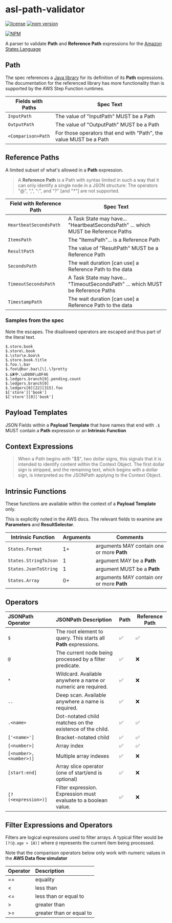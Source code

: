 # asl-path-validator

[![license](https://img.shields.io/badge/MIT-blue.svg)](https://github.com/massfords/asl-path-validator/blob/master/LICENSE)
[![npm version](https://badge.fury.io/js/asl-path-validator.svg)](https://badge.fury.io/js/asl-path-validator)

[![NPM](https://nodei.co/npm/asl-path-validator.png?stars=true)](https://www.npmjs.com/package/asl-path-validator)

A parser to validate **Path** and **Reference Path** expressions for the [Amazon States Language](https://states-language.net/spec.html)

## Path
The spec references a [Java library](https://github.com/json-path/JsonPath) for its definition of its **Path** expressions.
The documentation for the referenced library has more functionality than is supported by the AWS Step Function runtimes.

| Fields with Paths  | Spec Text                                                          |
|--------------------|--------------------------------------------------------------------|
| `InputPath`        | The value of "InputPath" MUST be a Path                            |
| `OutputPath`       | The value of "OutputPath" MUST be a Path                           |
| `<Comparison>Path` | For those operators that end with "Path", the value MUST be a Path |

## Reference Paths
A limited subset of what's allowed in a **Path** expression. 

> A **Reference Path** is a Path with syntax limited in such a way 
> that it can only identify a single node in a JSON structure: 
> The operators "@", ",", ":", and "?" [and "*"] are not supported.

| Field with Reference Path | Spec Text                                                                         |
|---------------------------|-----------------------------------------------------------------------------------|
| `HeartbeatSecondsPath`    | A Task State may have... "HeartbeatSecondsPath" ... which MUST be Reference Paths |
| `ItemsPath`               | The "ItemsPath"... is a Reference Path                                            |
| `ResultPath`              | The value of "ResultPath" MUST be a Reference Path                                |
| `SecondsPath`             | The wait duration [can use] a Reference Path to the data                          |
| `TimeoutSecondsPath`      | A Task State may have... "TimeoutSecondsPath" ... which MUST be Reference Paths   |
| `TimestampPath`           | The wait duration [can use] a Reference Path to the data                          |

### Samples from the spec
Note the escapes. The disallowed operators are escaped and thus part of the literal text.

```
$.store.book
$.store\.book
$.\stor\e.boo\k
$.store.book.title
$.foo.\.bar
$.foo\@bar.baz\[\[.\?pretty
$.&Ж中.\uD800\uDF46
$.ledgers.branch[0].pending.count
$.ledgers.branch[0]
$.ledgers[0][22][315].foo
$['store']['book']
$['store'][0]['book']
```

## Payload Templates
JSON Fields within a **Payload Template** that have names that end with `.$`
MUST contain a **Path** expression or an **Intrinsic Function**

## Context Expressions
> When a Path begins with "$$", two dollar signs, this signals that it is intended to identify content within the 
> Context Object. The first dollar sign is stripped, and the remaining text, which begins with a dollar sign, 
> is interpreted as the JSONPath applying to the Context Object.

## Intrinsic Functions
These functions are available within the context of a **Payload Template** only.

This is explicitly noted in the AWS docs. The relevant fields to examine are **Parameters** and **ResultSelector**.

| Intrinsic Function    | Arguments | Comments                                   |
|-----------------------|-----------|--------------------------------------------|
| `States.Format`       | 1+        | arguments MAY contain one or more **Path** |
| `States.StringToJson` | 1         | argument MAY be a **Path**                 |                 
| `States.JsonToString` | 1         | argument MUST be a **Path**                |
| `States.Array`        | 0+        | arguments MAY contain onr or more **Path** |

## Operators

| JSONPath Operator       | JSONPath Description                                             | Path               | Reference Path     |
|:------------------------|:-----------------------------------------------------------------|--------------------|--------------------|
| `$`                     | The root element to query. This starts all **Path** expressions. | :white_check_mark: | :white_check_mark: |     
| `@`                     | The current node being processed by a filter predicate.          | :white_check_mark: | :x:                |
| `*`                     | Wildcard. Available anywhere a name or numeric are required.     | :white_check_mark: | :x:                |
| `..`                    | Deep scan. Available anywhere a name is required.                | :white_check_mark: | :x:                |
| `.<name>`               | Dot-notated child matches on the existence of the child.         | :white_check_mark: | :white_check_mark: |
| `['<name>']`            | Bracket-notated child                                            | :white_check_mark: | :white_check_mark: |
| `[<number>]`            | Array index                                                      | :white_check_mark: | :white_check_mark: |
| `[<number>, <number>)]` | Multiple array indexes                                           | :white_check_mark: | :x:                |
| `[start:end]`           | Array slice operator (one of start/end is optional)              | :white_check_mark: | :x:                |
| `[?(<expression>)]`     | Filter expression. Expression must evaluate to a boolean value.  | :white_check_mark: | :x:                |

## Filter Expressions and Operators

Filters are logical expressions used to filter arrays. A typical filter would be `[?(@.age > 18)]` where `@` represents 
the current item being processed.

Note that the comparison operators below only work with numeric values in the **AWS Data flow simulator**

| Operator | Description              |
|:---------|:-------------------------|
| ==       | equality                 |
| <        | less than                | 
| <=       | less than or equal to    |
| >        | greater than             |
| >=       | greater than or equal to |
